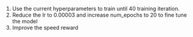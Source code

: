 1. Use the current hyperparameters to train until 40 training iteration. 
1. Reduce the lr to 0.00003 and increase num_epochs to 20 to fine tune the model
1. Improve the speed reward